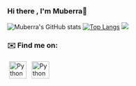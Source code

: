 ### Hi there , I'm Muberra👋

![Muberra's GitHub stats](https://github-readme-stats.vercel.app/api?username=muberraa&theme=vision-friendly-dark&show_icons=true)
[![Top Langs](https://github-readme-stats.vercel.app/api/top-langs/?username=muberraa&layout=compact&theme=vision-friendly-dark)](https://github.com/muberraa/github-readme-stats)
![](https://visitor-badge.laobi.icu/badge?page_id=muberraa.muberraa&style=flat-square)

### ✉️ Find me on:
 <a href="https://linkedin.com/in/müberra-kazak" target="_blank" rel="noopener noreferrer"> <img src="https://image.flaticon.com/icons/png/512/1409/1409945.png" alt="Python" height="40" style="vertical-align:top; margin:4px"></a>
 <a href="mailto:muberraakazak@gmail.com"> <img src="https://image.flaticon.com/icons/png/512/732/732200.png" alt="Python" height="40" style="vertical-align:top; margin:4px"></a>





